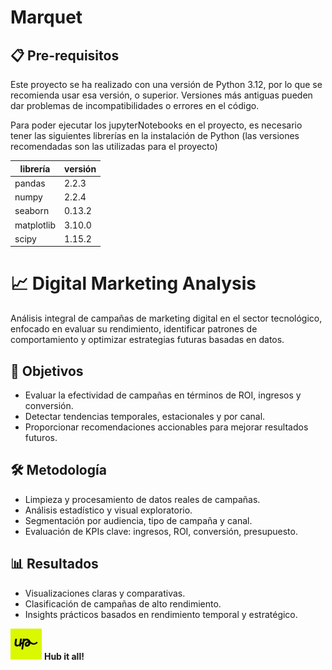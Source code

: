 # Marquet

## 📋 Pre-requisitos

Este proyecto se ha realizado con una versión de Python 3.12, por lo que se recomienda usar esa versión, o superior. Versiones más antiguas pueden dar problemas de incompatibilidades o errores en el código.

Para poder ejecutar los jupyterNotebooks en el proyecto, es necesario tener las siguientes librerías en la instalación de Python (las versiones recomendadas son las utilizadas para el proyecto)



| librería | versión |
| - | - |
| pandas | 2.2.3 |
| numpy | 2.2.4 |
| seaborn | 0.13.2 |
| matplotlib | 3.10.0 |
| scipy | 1.15.2 |


# 📈 Digital Marketing Analysis

Análisis integral de campañas de marketing digital en el sector tecnológico, enfocado en evaluar su rendimiento, identificar patrones de comportamiento y optimizar estrategias futuras basadas en datos.

## 🎯 Objetivos

- Evaluar la efectividad de campañas en términos de ROI, ingresos y conversión.
- Detectar tendencias temporales, estacionales y por canal.
- Proporcionar recomendaciones accionables para mejorar resultados futuros.

## 🛠 Metodología

- Limpieza y procesamiento de datos reales de campañas.
- Análisis estadístico y visual exploratorio.
- Segmentación por audiencia, tipo de campaña y canal.
- Evaluación de KPIs clave: ingresos, ROI, conversión, presupuesto.

## 📊 Resultados

- Visualizaciones claras y comparativas.
- Clasificación de campañas de alto rendimiento.
- Insights prácticos basados en rendimiento temporal y estratégico.





<img src="./img/upgrade_logo.jpg" alt="Description" width="50" border_radius="50%"> **Hub it all!**